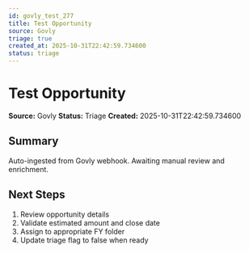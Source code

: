 ```yaml
---
id: govly_test_277
title: Test Opportunity
source: Govly
triage: true
created_at: 2025-10-31T22:42:59.734600
status: triage
---
```


# Test Opportunity

**Source:** Govly
**Status:** Triage
**Created:** 2025-10-31T22:42:59.734600

## Summary

Auto-ingested from Govly webhook. Awaiting manual review and enrichment.

## Next Steps

1. Review opportunity details
2. Validate estimated amount and close date
3. Assign to appropriate FY folder
4. Update triage flag to false when ready
